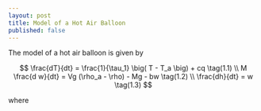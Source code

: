 ```yaml
---
layout: post
title: Model of a Hot Air Balloon
published: false
---
```




The model of a hot air balloon is given by

$$
\frac{dT}{dt} = \frac{1}{\tau_1} \big( T - T_a \big) + cq \tag(1.1) \\
M \frac{d w}{dt} = Vg (\rho_a - \rho) - Mg - bw \tag(1.2) \\
\frac{dh}{dt} = w \tag(1.3)
$$

where 
